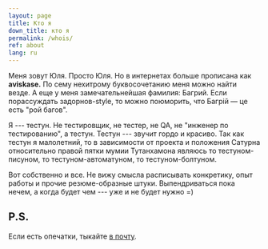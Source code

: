 ```yaml
---
layout: page
title: Кто я
down_title: кто я
permalink: /whois/
ref: about
lang: ru
---
```


Меня зовут Юля. Просто Юля. Но в интернетах больше прописана как **aviskase.** По сему нехитрому буквосочетанию меня можно найти везде. А еще у меня замечательнейшая фамилия: Багрий. Если порассуждать задорнов-style, то можно поюморить, что Багрiй &mdash; це есть "рой багов".

Я --- тестун. Не тестировщик, не тестер, не QA, не "инженер по тестированию", а тестун. Тестун --- звучит гордо и красиво. Так как тестун я малолетний, то в зависимости от проекта и положения Сатурна относительно правой пятки мумии Тутанхамона являюсь то тестуном-писуном, то тестуном-автоматуном, то тестуном-болтуном.

Вот собственно и все. Не вижу смысла расписывать конкретику, опыт работы и прочие резюме-образные штуки. Выпендриваться пока нечем, а когда будет чем --- уже и не будет нужно =)


## P.S.
Если есть опечатки, тыкайте <a href="mailto:aviskase@gmail.com">в почту</a>.

